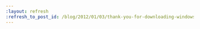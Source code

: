 ```yaml
---
:layout: refresh
:refresh_to_post_id: /blog/2012/01/03/thank-you-for-downloading-windows-installer
---
```

